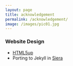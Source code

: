 ```yaml
---
layout: page
title: acknowledgement
permalink: /acknowledgement/
image: /images/pic01.jpg
---
```


### Website Design

- [HTML5up](http://html5up.net/)
- Porting to Jekyll in [Siera](https://github.com/satokazuma/Siera)
